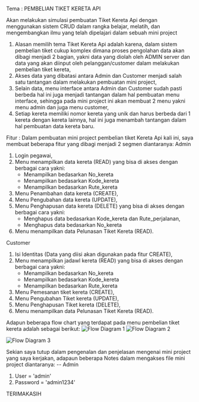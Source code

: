 Tema : PEMBELIAN TIKET KERETA API

Akan melakukan simulasi pembuatan Tiket Kereta Api dengan menggunakan sistem CRUD dalam rangka belajar, melatih, dan mengembangkan ilmu yang telah dipelajari dalam sebuah mini project
1. Alasan memilih tema Tiket Kereta Api adalah karena, dalam sistem pembelian tiket cukup komplex dimana proses pengolahan data akan dibagi menjadi 2 bagian, yakni data yang diolah oleh ADMIN server 
   dan data yang akan diinput oleh pelanggan/customer dalam melakukan pembelian tiket kereta,
2. Akses data yang dibatasi antara Admin dan Customer menjadi salah satu tantangan dalam melakukan pembuatan mini project,
3. Selain data, menu interface antara Admin dan Customer sudah pasti berbeda hal ini juga menjadi tantangan dalam hal pembuatan menu interface, sehingga pada mini project ini akan membuat 2 menu
   yakni menu admin dan juga menu customer,
4. Setiap kereta memiliki nomor kereta yang unik dan harus berbeda dari 1 kereta dengan kereta lainnya, hal ini juga menambah tantangan dalam hal pembuatan data kereta baru.


Fitur :
Dalam pembuatan mini project pembelian tiket Kereta Api kali ini, saya membuat beberapa fitur yang dibagi menjadi 2 segmen diantaranya:
Admin
   1. Login pegawai,
   2. Menu menampilkan data kereta (READ) yang bisa di akses dengan berbagai cara yakni:
        - Menampilkan bedasarkan No_kereta
        - Menampilkan bedasarkan Kode_kereta
        - Menampilkan bedasarkan Rute_kereta
   3. Menu Penambahan data kereta (CREATE),
   4. Menu Pengubahan data kereta (UPDATE),
   5. Menu Penghapusan data kereta (DELETE) yang bisa di akses dengan berbagai cara yakni:
        - Menghapus data bedasarkan Kode_kereta dan Rute_perjalanan,
        - Menghapus data bedasarkan No_kereta
   6. Menu menampilkan data Pelunasan Tiket Kereta (READ).

Customer
   1. Isi Identitas (Data yang diisi akan digunakan pada fitur CREATE),
   2. Menu menampilkan jadawl kereta (READ) yang bisa di akses dengan berbagai cara yakni:
        - Menampilkan bedasarkan No_kereta
        - Menampilkan bedasarkan Kode_kereta
        - Menampilkan bedasarkan Rute_kereta
   3. Menu Pemesanan tiket kereta (CREATE),
   4. Menu Pengubahan Tiket kereta (UPDATE),
   5. Menu Penghapusan Tiket kereta (DELETE),
   6. Menu menampilkan data Pelunasan Tiket Kereta (READ).


Adapun beberapa flow chart yang terdapat pada menu pembelian tiket kereta adalah sebagai berikut:
![Flow Diagram 1](https://github.com/user-attachments/assets/57936237-c794-4d61-9fb6-b4fce5f47903)
![Flow Diagram 2](https://github.com/user-attachments/assets/938ecd9b-f7d3-42a5-9d25-595eec83a291)

![Flow Diagram 3](https://github.com/user-attachments/assets/dc601b35-f6e0-4b85-9027-2f093b6bbeff)

Sekian saya tutup dalam pengenalan dan penjelasan mengenai mini project yang saya kerjakan, adapaun beberapa Notes dalam mengakses file mini project diantaranya:
 -- Admin
   1. User = 'admin'
   2. Password = 'admin1234'

TERIMAKASIH


    

